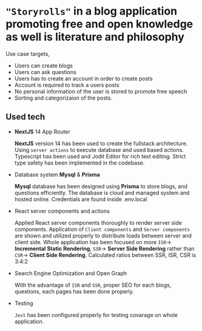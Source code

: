 # `"Storyrolls"` in a blog application promoting free and open knowledge as well is literature and philosophy

Use case targets,

- Users can create blogs
- Users can ask questions
- Users has to create an account in order to create posts
- Account is required to track a users posts
- No personal information of the user is stored to promote free speech
- Sorting and categorizaion of the posts.

## Used tech

- **NextJS** 14 App Router

  **NextJS** version 14 has been used to create the fullstack architecture. Using `server actions` to execute database and used based actions.
  Typescript has been used and Jodit Editor for rich text editing. Strict type safety has been implemented in the codebase.

- Database system **Mysql** & **Prisma**

  **Mysql** database has been designed using **Prisma** to store blogs, and questions efficiently.
  The database is cloud and managed system and hosted online. Credentials are found inside .env.local

- React server components and actions

  Applied React server components thoroughly to render server side components.
  Application of `Client components` and `Server components` are shown and utilized properly to distribute loads between server and client side.
  Whole application has been focused on more `ISR`-> **Incremental Static Rendering**, `SSR`-> **Server Side Rendering** rather than `CSR`-> **Client Side Rendering**. Calculated ratios between SSR, ISR, CSR is 3:4:2

- Search Engine Optimization and Open Graph

  With the advantage of `ISR` and `SSR`, proper SEO for each blogs, questions, each pages has been done properly.

- Testing

  `Jest` has been configured properly for testing covarage on whole application.
